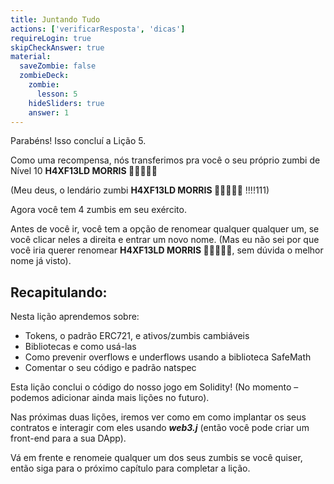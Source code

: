 ```yaml
---
title: Juntando Tudo
actions: ['verificarResposta', 'dicas']
requireLogin: true
skipCheckAnswer: true
material:
  saveZombie: false
  zombieDeck:
    zombie:
      lesson: 5
    hideSliders: true
    answer: 1
---
```


Parabéns! Isso concluí a Lição 5.

Como uma recompensa, nós transferimos pra você o seu próprio zumbi de Nível 10 **H4XF13LD MORRIS 💯💯😎💯💯**

(Meu deus, o lendário zumbi **H4XF13LD MORRIS 💯💯😎💯💯** !!!!111)

Agora você tem 4 zumbis em seu exército.

Antes de você ir, você tem a opção de renomear qualquer qualquer um, se você clicar neles a direita e entrar um novo nome. (Mas eu não sei por que você iria querer renomear **H4XF13LD MORRIS 💯💯😎💯💯**, sem dúvida o melhor nome já visto).

## Recapitulando:

Nesta lição aprendemos sobre:

- Tokens, o padrão ERC721, e ativos/zumbis cambiáveis
- Bibliotecas e como usá-las
- Como prevenir overflows e underflows usando a biblioteca SafeMath
- Comentar o seu código e padrão natspec

Esta lição conclui o código do nosso jogo em Solidity! (No momento – podemos adicionar ainda mais lições no futuro).

Nas próximas duas lições, iremos ver como em como implantar os seus contratos e interagir com eles usando ***web3.j*** (então você pode criar um front-end para a sua DApp).

Vá em frente e renomeie qualquer um dos seus zumbis se você quiser, então siga para o próximo capítulo para completar a lição.
